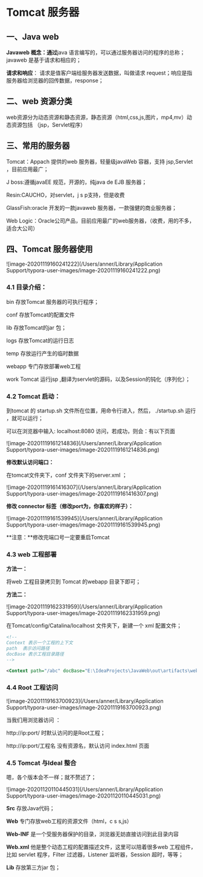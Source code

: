 # Tomcat 服务器

## 一、Java web

**Javaweb 概念：通过**java 语言编写的，可以通过服务器访问的程序的总称；javaweb  是基于请求和相应的；

**请求和响应**： 请求是值客户端给服务器发送数据，叫做请求 request；响应是指服务器给浏览器的回传数据，response；

## 二、web 资源分类

web资源分为动态资源和静态资源，静态资源（html,css,js,图片，mp4,mv）动态资源包括 （jsp，Servlet程序）

## 三、常用的服务器

Tomcat：Appach 提供的web 服务器，轻量级javaWeb 容器，支持 jsp,Servlet ，目前应用最广；

J boss:遵循javaEE 规范，开源的，纯java de EJB  服务器；

Resin:CAUCHO，对servlet，j s p支持，但是收费

GlassFish:oracle 开发的一款javaweb 服务器，一款强健的商业服务器；

Web Logic：Oracle公司产品，目前应用最广的web服务器，（收费，用的不多，适合大公司）

## 四、Tomcat 服务器使用

![image-20201119160241222](/Users/anner/Library/Application Support/typora-user-images/image-20201119160241222.png)

### 4.1 **目录介绍：**

bin 		存放Tomcat 服务器的可执行程序；

conf		存放Tomcat的配置文件

lib 			存放Tomcat的jar 包；

logs		存放Tomcat的运行日志

temp		存放运行产生的临时数据

webapp	 专门存放部署web工程

work		Tomcat 运行jsp ,翻译为servlet的源码，以及Session的钝化（序列化）；  



### 4.2 **Tomcat 启动：**

到tomcat 的 startup.sh 文件所在位置，用命令行进入，然后， ./startup.sh 运行 ，就可以运行；

可以在浏览器中输入: localhost:8080 访问，若成功，则会：有以下页面

![image-20201119161214836](/Users/anner/Library/Application Support/typora-user-images/image-20201119161214836.png)



**修改默认访问端口：**

在tomcat文件夹下，conf 文件夹下的server.xml ；

![image-20201119161416307](/Users/anner/Library/Application Support/typora-user-images/image-20201119161416307.png)

**修改 connector 标签（修改port为，你喜欢的样子）：**

![image-20201119161539945](/Users/anner/Library/Application Support/typora-user-images/image-20201119161539945.png)

**注意：**修改完端口号一定要重启Tomcat

### 4.3 web 工程部署

**方法一：**

将web 工程目录拷贝到 Tomcat 的webapp 目录下即可；

**方法二：**

![image-20201119162331959](/Users/anner/Library/Application Support/typora-user-images/image-20201119162331959.png)

在Tomcat/config/Catalina/localhost 文件夹下，新建一个 xml 配置文件；

```xml
<!-- 
Context 表示一个工程的上下文
path  表示访问路径
docBase 表示工程目录路径
-->

<Context path="/abc" docBase="E:\IdeaProjects\JavaWeb\out\artifacts\web03_war_exploded" />
```

### 4.4 Root 工程访问

![image-20201119163700923](/Users/anner/Library/Application Support/typora-user-images/image-20201119163700923.png)

当我们用浏览器访问 ： 

http://ip:port/  时默认访问的是Root工程；

http://ip:port/工程名  没有资源名，默认访问 index.html 页面

### 4.5 Tomcat 与Ideal 整合

嗯，各个版本会不一样；就不赘述了；

![image-20201120110445031](/Users/anner/Library/Application Support/typora-user-images/image-20201120110445031.png) 

**Src** 存放Java代码；

**Web** 专门存放web工程的资源文件（html，c s s,js）

**Web-INF**  是一个受服务器保护的目录，浏览器无妨直接访问到此目录内容

**Web.xml** 他是整个动态工程的配置描述文件，这里可以陪着很多web 工程组件，比如 servlet 程序，Filter 过滤器，Listener 监听器，Session 超时，等等；

**Lib**  存放第三方jar 包；

